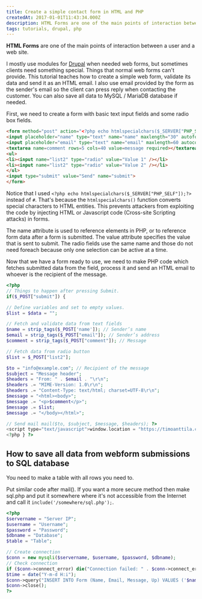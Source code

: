 ```yaml
---
title: Create a simple contact form in HTML and PHP
createdAt: 2017-01-01T11:43:34.000Z
description: HTML Forms are one of the main points of interaction between a user and a web site. This tutorial teaches you how to make one.
tags: tutorials, drupal, php
---
```


**HTML Forms** are one of the main points of interaction between a user and a web site.

I mostly use modules for [Drupal](https://www.drupal.org/) when needed web forms, but sometimes clients need something special. Things that normal web forms can't provide. This tutorial teaches how to create a simple web form, validate its data and send it as an HTML email. I also use email provided by the form as the sender's email so the client can press reply when contacting the customer. You can also save all data to MySQL / MariaDB database if needed.

First, we need to create a form with basic text input fields and some radio box fields.

```HTML
<form method="post" action="<?php echo htmlspecialchars($_SERVER["PHP_SELF"]);?>">
<input placeholder="name" type="text" name="name" maxlength="30" autofocus required>
<input placeholder="email" type="text" name="email" maxlength=60 autocomplete=on required>
<textarea name=comment rows=5 cols=40 value=message required></textarea>
<ul>
<li><input name="list2" type="radio" value="Value 1" /></li>
<li><input name="list2" type="radio" value="Value 2" /></li>
</ul>
<input type="submit" value="Send" name="submit">
</form>
```

Notice that I used `<?php echo htmlspecialchars($_SERVER["PHP_SELF"]);?>` instead of `#`. That's because the `htmlspecialchars()` function converts special characters to HTML entities. This prevents attackers from exploiting the code by injecting HTML or Javascript code (Cross-site Scripting attacks) in forms.

The name attribute is used to reference elements in PHP, or to reference form data after a form is submitted. The value attribute specifies the value that is sent to submit. The radio fields use the same name and those do not need foreach because only one selection can be active at a time.

Now that we have a form ready to use, we need to make PHP code which fetches submitted data from the field, process it and send an HTML email to whoever is the recipient of the message.

```PHP
<?php
// Things to happen after pressing Submit.
if($_POST["submit"]) {

// Define variables and set to empty values.
$list = $data = "";

// Fetch and validate data from text fields
$name = strip_tags($_POST['name']); // Sender’s name
$email = strip_tags($_POST["email"]); // Sender’s address
$comment = strip_tags($_POST["comment"]); // Message

// Fetch data from radio button
$list = $_POST["list2"];

$to = "info@example.com"; // Recipient of the message
$subject = "Message header";
$headers = "From: " . $email . "\r\n";
$headers .= "MIME-Version: 1.0\r\n";
$headers .= "Content-Type: text/html; charset=UTF-8\r\n";
$message = "<html><body>";
$message .= "<p>$comment</p>";
$message .= $list;
$message .= "</body></html>";

// Send mail mail($to, $subject, $message, $headers); ?>
<script type="text/javascript">window.location = "https://timoanttila.com/";</script>
<?php } ?>
```

## How to save all data from webform submissions to SQL database

You need to make a table with all rows you need to.

Put similar code after mail(). If you want a more secure method then make sql.php and put it somewhere where it's not accessible from the Internet and call it `include('/somewhere/sql.php');`.

```PHP
<?php
$servername = "Server IP";
$username = "Username";
$password = "Password";
$dbname = "Database";
$table = "Table";

// Create connection
$conn = new mysqli($servername, $username, $password, $dbname);
// Check connection
if ($conn->connect_error) die("Connection failed: " . $conn->connect_error);
$time = date("Y-m-d H:i");
$conn->query("INSERT INTO Form (Name, Email, Message, Up) VALUES ('$name', '$email', '$comment', '$time')");
$conn->close();
?>
```